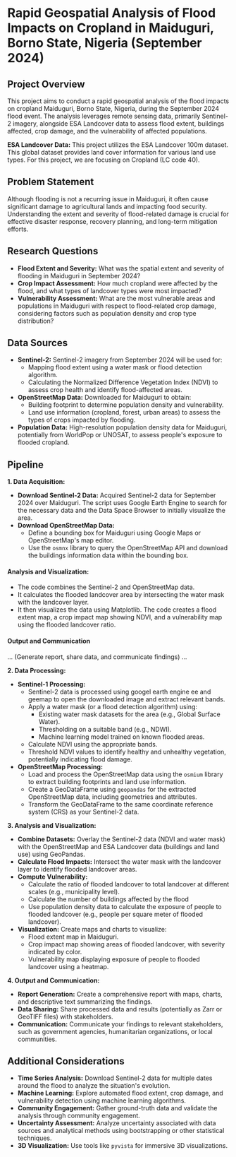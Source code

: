 # Rapid Geospatial Analysis of Flood Impacts on Cropland in Maiduguri, Borno State, Nigeria (September 2024)

## Project Overview

This project aims to conduct a rapid geospatial analysis of the flood impacts on cropland Maiduguri, Borno State, Nigeria, during the September 2024 flood event. The analysis leverages remote sensing data, primarily Sentinel-2 imagery, alongside ESA Landcover data to assess flood extent, buildings affected, crop damage, and the vulnerability of affected populations.

**ESA Landcover Data:** This project utilizes the ESA Landcover 100m dataset. This global dataset provides land cover information for various land use types. For this project, we are focusing on Cropland (LC code 40).

## Problem Statement

Although flooding is not a recurring issue in Maiduguri, it often cause significant damage to agricultural lands and impacting food security. Understanding the extent and severity of flood-related damage is crucial for effective disaster response, recovery planning, and long-term mitigation efforts.

## Research Questions

* **Flood Extent and Severity:**  What was the spatial extent and severity of flooding in Maiduguri in September 2024?
* **Crop Impact Assessment:**  How much cropland were affected by the flood, and what types of landcover types were most impacted?
* **Vulnerability Assessment:** What are the most vulnerable areas and populations in Maiduguri with respect to flood-related crop damage, considering factors such as population density and crop type distribution?

## Data Sources

* **Sentinel-2:** Sentinel-2 imagery from September 2024 will be used for:
    * Mapping flood extent using a water mask or flood detection algorithm.
    * Calculating the Normalized Difference Vegetation Index (NDVI) to assess crop health and identify flood-affected areas.
* **OpenStreetMap Data:** Downloaded for Maiduguri to obtain:
    * Building footprint to determine population density and vulnerability.
    * Land use information (cropland, forest, urban areas) to assess the types of crops impacted by flooding.
* **Population Data:** High-resolution population density data for Maiduguri, potentially from WorldPop or UNOSAT, to assess people's exposure to flooded cropland.

## Pipeline

**1. Data Acquisition:**

* **Download Sentinel-2 Data:** Acquired Sentinel-2 data for September 2024 over Maiduguri. The script uses Google Earth Engine to search for the necessary data and the Data Space Browser to initially visualize the area.
* **Download OpenStreetMap Data:**
    * Define a bounding box for Maiduguri using Google Maps or OpenStreetMap's map editor.
    * Use the `osmnx` library to query the OpenStreetMap API and download the buildings information data within the bounding box.

#### Analysis and Visualization:
- The code combines the Sentinel-2 and OpenStreetMap data.
- It calculates the flooded landcover area by intersecting the water mask with the landcover layer.
- It then visualizes the data using Matplotlib. The code creates a flood extent map, a crop impact map showing NDVI, and a vulnerability map using the flooded landcover ratio.

#### Output and Communication
... (Generate report, share data, and communicate findings) ...

**2. Data Processing:**

* **Sentinel-1 Processing:**
    * Sentinel-2 data is processed using googel earth engine ee and geemap to open the downloaded image and extract relevant bands.
    * Apply a water mask (or a flood detection algorithm) using:
        * Existing water mask datasets for the area (e.g., Global Surface Water).
        * Thresholding on a suitable band (e.g., NDWI).
        * Machine learning model trained on known flooded areas.
    * Calculate NDVI using the appropriate bands.
    * Threshold NDVI values to identify healthy and unhealthy vegetation, potentially indicating flood damage.
* **OpenStreetMap Processing:**
    * Load and process the OpenStreetMap data using the `osmium` library to extract building footprints and land use information.
    * Create a GeoDataFrame using `geopandas` for the extracted OpenStreetMap data, including geometries and attributes.
    * Transform the GeoDataFrame to the same coordinate reference system (CRS) as your Sentinel-2 data.

**3. Analysis and Visualization:**

* **Combine Datasets:** Overlay the Sentinel-2 data (NDVI and water mask) with the OpenStreetMap and ESA Landcover data (buildings and land use) using GeoPandas.
* **Calculate Flood Impacts:**  Intersect the water mask with the landcover layer to identify flooded landcover areas.
* **Compute Vulnerability:**
    * Calculate the ratio of flooded landcover to total landcover at different scales (e.g., municipality level).
    * Calculate the number of buildings affected by the flood
    * Use population density data to calculate the exposure of people to flooded landcover (e.g., people per square meter of flooded landcover).
* **Visualization:** Create maps and charts to visualize:
    * Flood extent map in Maiduguri.
    * Crop impact map showing areas of flooded landcover, with severity indicated by color.
    * Vulnerability map displaying exposure of people to flooded landcover using a heatmap.

**4. Output and Communication:**

* **Report Generation:** Create a comprehensive report with maps, charts, and descriptive text summarizing the findings.
* **Data Sharing:** Share processed data and results (potentially as Zarr or GeoTIFF files) with stakeholders.
* **Communication:** Communicate your findings to relevant stakeholders, such as government agencies, humanitarian organizations, or local communities. 

## Additional Considerations

* **Time Series Analysis:** Download Sentinel-2 data for multiple dates around the flood to analyze the situation's evolution.
* **Machine Learning:** Explore automated flood extent, crop damage, and vulnerability detection using machine learning algorithms.
* **Community Engagement:** Gather ground-truth data and validate the analysis through community engagement.
* **Uncertainty Assessment:** Analyze uncertainty associated with data sources and analytical methods using bootstrapping or other statistical techniques.
* **3D Visualization:** Use tools like `pyvista` for immersive 3D visualizations.